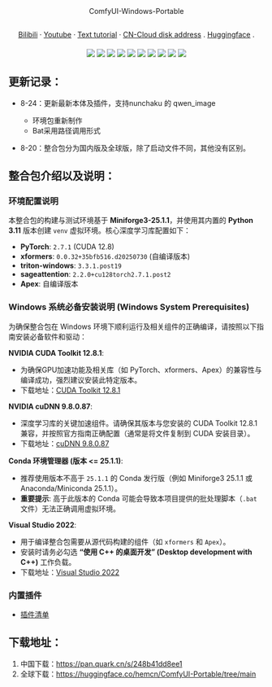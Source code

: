 <div align="center">
ComfyUI-Windows-Portable
</div>


##

<div align="center">
  <a href="https://space.bilibili.com/1313066">Bilibili</a> ·
  <a href="https://www.youtube.com/@lunare-mcn">Youtube</a> ·
  <a href="https://github.com/msola-ht/ComfyUI-Windows-Portable">Text tutorial</a> ·
  <a href="https://pan.quark.cn/s/248b41dd8ee1">CN-Cloud disk address</a> .
  <a href="https://huggingface.co/hemcn/ComfyUI-Portable/tree/main">Huggingface</a> .
</div>



####

<div align="center">
  <a href="./README_ZH.md"><img src="https://img.shields.io/badge/简体中文-d9d9d9"></a>
  <a href="./README.md"><img src="https://img.shields.io/badge/English-d9d9d9"></a>
  <a href="./README_RU.md"><img src="https://img.shields.io/badge/Русский-d9d9d9"></a>
  <a href="./README_FR.md"><img src="https://img.shields.io/badge/Français-d9d9d9"></a>
  <a href="./README_DE.md"><img src="https://img.shields.io/badge/Deutsch-d9d9d9"></a>
  <a href="./README_JA.md"><img src="https://img.shields.io/badge/日本語-d9d9d9"></a>
  <a href="./README_KO.md"><img src="https://img.shields.io/badge/한국어-d9d9d9"></a>
  <a href="./README_AR.md"><img src="https://img.shields.io/badge/العربية-d9d9d9"></a>
  <a href="./README_ES.md"><img src="https://img.shields.io/badge/Español-d9d9d9"></a>
  <a href="./README_PT.md"><img src="https://img.shields.io/badge/Português-d9d9d9"></a>
</div>


##

## 更新记录：

- 8-24：更新最新本体及插件，支持nunchaku 的 qwen_image
  - 环境包重新制作
  - Bat采用路径调用形式

- 8-20：整合包分为国内版及全球版，除了启动文件不同，其他没有区别。

## 整合包介绍以及说明：

### 环境配置说明

本整合包的构建与测试环境基于 **Miniforge3-25.1.1**，并使用其内置的 **Python 3.11** 版本创建 `venv` 虚拟环境。核心深度学习库配置如下：

- **PyTorch**: `2.7.1` (CUDA 12.8)
- **xformers**: `0.0.32+35bfb516.d20250730` (自编译版本)
- **triton-windows**: `3.3.1.post19`
- **sageattention**: `2.2.0+cu128torch2.7.1.post2`
- **Apex**: 自编译版本

### Windows 系统必备安装说明 (Windows System Prerequisites)

为确保整合包在 Windows 环境下顺利运行及相关组件的正确编译，请按照以下指南安装必备软件和驱动：

**NVIDIA CUDA Toolkit 12.8.1**:
- 为确保GPU加速功能及相关库（如 PyTorch、xformers、Apex）的兼容性与编译成功，强烈建议安装此特定版本。
- 下载地址：[CUDA Toolkit 12.8.1](https://developer.nvidia.com/cuda-12-8-1-download-archive)

**NVIDIA cuDNN 9.8.0.87**:
- 深度学习库的关键加速组件。请确保其版本与您安装的 CUDA Toolkit 12.8.1 兼容，并按照官方指南正确配置（通常是将文件复制到 CUDA 安装目录）。
- 下载地址：[cuDNN 9.8.0.87](https://developer.nvidia.com/cudnn-9-8-0-download-archive)

**Conda 环境管理器 (版本 <= 25.1.1)**:
- 推荐使用版本不高于 `25.1.1` 的 Conda 发行版（例如 Miniforge3 25.1.1 或 Anaconda/Miniconda 25.1.1）。
- **重要提示**: 高于此版本的 Conda 可能会导致本项目提供的批处理脚本（`.bat` 文件）无法正确调用虚拟环境。

**Visual Studio 2022**:
- 用于编译整合包需要从源代码构建的组件（如 `xformers` 和 `Apex`）。
- 安装时请务必勾选 **“使用 C++ 的桌面开发” (Desktop development with C++)** 工作负载。
- 下载地址：[Visual Studio 2022](https://visualstudio.microsoft.com/zh-hans/vs)

### 内置插件

-  [插件清单](custom_nodes/zh.md) 

## 下载地址：

1. 中国下载：https://pan.quark.cn/s/248b41dd8ee1
2. 全球下载：https://huggingface.co/hemcn/ComfyUI-Portable/tree/main

